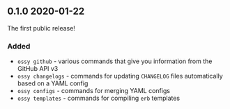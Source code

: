 ## 0.1.0 2020-01-22

The first public release!

### Added

- `ossy github` - various commands that give you information from the GitHub API v3
- `ossy changelogs` - commands for updating `CHANGELOG` files automatically based on a YAML config
- `ossy configs` - commands for merging YAML configs
- `ossy templates` - commands for compiling `erb` templates

